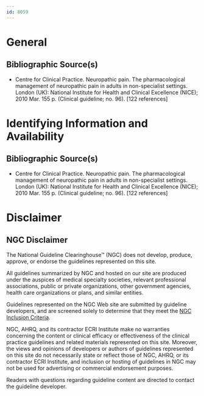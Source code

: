 ```yaml
---
id: 8059
---
```


# General

## Bibliographic Source(s)

- Centre for Clinical Practice. Neuropathic pain. The pharmacological management of neuropathic pain in adults in non-specialist settings. London (UK): National Institute for Health and Clinical Excellence (NICE); 2010 Mar. 155 p. (Clinical guideline; no. 96). [122 references]

# Identifying Information and Availability

## Bibliographic Source(s)

- Centre for Clinical Practice. Neuropathic pain. The pharmacological management of neuropathic pain in adults in non-specialist settings. London (UK): National Institute for Health and Clinical Excellence (NICE); 2010 Mar. 155 p. (Clinical guideline; no. 96). [122 references]

# Disclaimer

## NGC Disclaimer

The National Guideline Clearinghouse™ (NGC) does not develop, produce, approve, or endorse the guidelines represented on this site.

All guidelines summarized by NGC and hosted on our site are produced under the auspices of medical specialty societies, relevant professional associations, public or private organizations, other government agencies, health care organizations or plans, and similar entities.

Guidelines represented on the NGC Web site are submitted by guideline developers, and are screened solely to determine that they meet the [NGC Inclusion Criteria](/help-and-about/summaries/inclusion-criteria).

NGC, AHRQ, and its contractor ECRI Institute make no warranties concerning the content or clinical efficacy or effectiveness of the clinical practice guidelines and related materials represented on this site. Moreover, the views and opinions of developers or authors of guidelines represented on this site do not necessarily state or reflect those of NGC, AHRQ, or its contractor ECRI Institute, and inclusion or hosting of guidelines in NGC may not be used for advertising or commercial endorsement purposes.

Readers with questions regarding guideline content are directed to contact the guideline developer.

